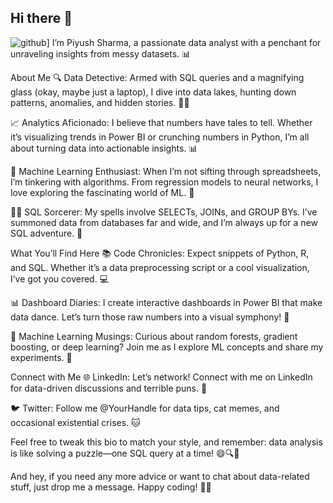 ## Hi there 👋

<!--
**sharma-piyush1/sharma-piyush1** is a ✨ _special_ ✨ repository because its `README.md` (this file) appears on your GitHub profile.

Here are some ideas to get you started:

- 🔭 I’m currently working on ...
- 🌱 I’m currently learning ...
- 👯 I’m looking to collaborate on ...
- 🤔 I’m looking for help with ...
- 💬 Ask me about ...
- 📫 How to reach me: ...
- 😄 Pronouns: ...
- ⚡ Fun fact: ...
-->

![github](https://img.shields.io/badge/GitHub-000000?style=for-the-badge&logo=GitHub&logoColor=white)]
I’m Piyush Sharma, a passionate data analyst with a penchant for unraveling insights from messy datasets. 📊

About Me
🔍 Data Detective: Armed with SQL queries and a magnifying glass (okay, maybe just a laptop), I dive into data lakes, hunting down patterns, anomalies, and hidden stories. 🕵️‍♂️

📈 Analytics Aficionado: I believe that numbers have tales to tell. Whether it’s visualizing trends in Power BI or crunching numbers in Python, I’m all about turning data into actionable insights. 📊

🤖 Machine Learning Enthusiast: When I’m not sifting through spreadsheets, I’m tinkering with algorithms. From regression models to neural networks, I love exploring the fascinating world of ML. 🤖

👨‍💻 SQL Sorcerer: My spells involve SELECTs, JOINs, and GROUP BYs. I’ve summoned data from databases far and wide, and I’m always up for a new SQL adventure. 💫

What You’ll Find Here
📚 Code Chronicles: Expect snippets of Python, R, and SQL. Whether it’s a data preprocessing script or a cool visualization, I’ve got you covered. 💻

📊 Dashboard Diaries: I create interactive dashboards in Power BI that make data dance. Let’s turn those raw numbers into a visual symphony! 🎨

🧠 Machine Learning Musings: Curious about random forests, gradient boosting, or deep learning? Join me as I explore ML concepts and share my experiments. 🌟

Connect with Me
🌐 LinkedIn: Let’s network! Connect with me on LinkedIn for data-driven discussions and terrible puns. 🤝

🐦 Twitter: Follow me @YourHandle for data tips, cat memes, and occasional existential crises. 🐱

Feel free to tweak this bio to match your style, and remember: data analysis is like solving a puzzle—one SQL query at a time! 😄🔍🚀

And hey, if you need any more advice or want to chat about data-related stuff, just drop me a message. Happy coding! 🎉✨
